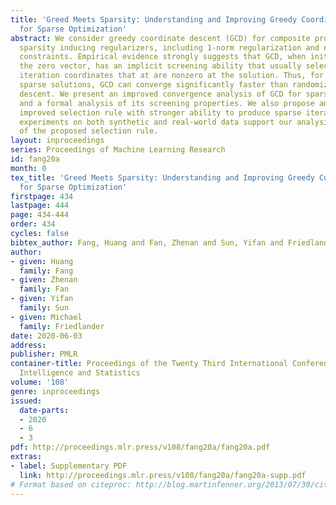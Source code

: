 ```yaml
---
title: 'Greed Meets Sparsity: Understanding and Improving Greedy Coordinate Descent
  for Sparse Optimization'
abstract: We consider greedy coordinate descent (GCD) for composite problems with
  sparsity inducing regularizers, including 1-norm regularization and non-negative
  constraints. Empirical evidence strongly suggests that GCD, when initialized with
  the zero vector, has an implicit screening ability that usually selects at each
  iteration coordinates that at are nonzero at the solution. Thus, for problems with
  sparse solutions, GCD can converge significantly faster than randomized coordinate
  descent. We present an improved convergence analysis of GCD for sparse optimization,
  and a formal analysis of its screening properties. We also propose and analyze an
  improved selection rule with stronger ability to produce sparse iterates. Numerical
  experiments on both synthetic and real-world data support our analysis and the effectiveness
  of the proposed selection rule.
layout: inproceedings
series: Proceedings of Machine Learning Research
id: fang20a
month: 0
tex_title: 'Greed Meets Sparsity: Understanding and Improving Greedy Coordinate Descent
  for Sparse Optimization'
firstpage: 434
lastpage: 444
page: 434-444
order: 434
cycles: false
bibtex_author: Fang, Huang and Fan, Zhenan and Sun, Yifan and Friedlander, Michael
author:
- given: Huang
  family: Fang
- given: Zhenan
  family: Fan
- given: Yifan
  family: Sun
- given: Michael
  family: Friedlander
date: 2020-06-03
address: 
publisher: PMLR
container-title: Proceedings of the Twenty Third International Conference on Artificial
  Intelligence and Statistics
volume: '108'
genre: inproceedings
issued:
  date-parts:
  - 2020
  - 6
  - 3
pdf: http://proceedings.mlr.press/v108/fang20a/fang20a.pdf
extras:
- label: Supplementary PDF
  link: http://proceedings.mlr.press/v108/fang20a/fang20a-supp.pdf
# Format based on citeproc: http://blog.martinfenner.org/2013/07/30/citeproc-yaml-for-bibliographies/
---
```

